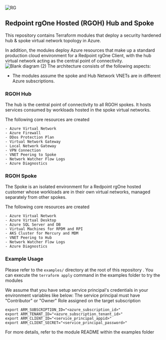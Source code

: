 ![RG](https://user-images.githubusercontent.com/42842390/158004336-60f07c05-7e5d-420e-87a6-22c5ac206fb6.jpg)
## Redpoint rgOne Hosted (RGOH) Hub and Spoke

This repository contains Terraform modules that deploy a security hardened hub & spoke virtual network topology in Azure. 

In addition, the modules deploy Azure resources that make up a standard production cloud environment for a Redpoint rgOne Client, with the hub virtual network acting as the central point of connectivity.
![Blank diagram (2)](https://user-images.githubusercontent.com/42842390/201027152-19b7fc8e-9749-4991-9016-1ea3a06da6b7.png)
The architecture consists of the following aspects:

- The modules assume the spoke and Hub Network VNETs are in different Azure subscriptions.

### RGOH Hub  
The hub is the central point of connectivity to all RGOH spokes. It hosts services consumed by workloads hosted in the spoke virtual networks.

The following core resources are created
```
- Azure Virtual Network
- Azure Firewall
- DDos Protection Plan
- Virtual Network Gateway
- Local Network Gateway
- VPN Connection
- VNET Peering to Spoke 
- Network Watcher Flow Logs
- Azure Diagnostics
```
### RGOH Spoke 
The Spoke is an isolated environment for a Redpoint rgOne hosted customer whose workloads are in their own virtual networks, managed separately from other spokes. 

The following core resources are created
```
- Azure Virtual Network
- Azure Virtual Desktop
- Azure SQL Server and DB
- Virtual Machines for RPDM and RPI
- AKS Cluster for Mercury and MDM
- VNET Peering to Hub
- Network Watcher Flow Logs 
- Azure Diagnostics
```
### Example Usage
Please refer to the ```examples/``` directory at the root of this repository . You can execute the ```terraform apply``` command in the examples folder to try the modules

We assume that you have setup service principal's credentials in your environment variables like below: The service principal must have "Contributor" or "Owner" Role assigned on the target subscription
```
export ARM_SUBSCRIPTION_ID="<azure_subscription_id>"
export ARM_TENANT_ID="<azure_subscription_tenant_id>"
export ARM_CLIENT_ID="<service_principal_appid>"
export ARM_CLIENT_SECRET="<service_principal_password>"
```
For more details, refer to the module README within the examples folder
